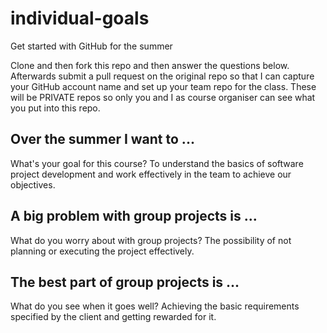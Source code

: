 # individual-goals
Get started with GitHub for the summer

Clone and then fork this repo and then answer the questions below. Afterwards submit a pull request on the original repo so that I can capture your GitHub account name and set up your team repo for the class.
These will be PRIVATE repos so only you and I as course organiser can see what you put into this repo.

## Over the summer I want to ... 
What's your goal for this course?
To understand the basics of software project development and work effectively in the team to achieve our objectives.
## A big problem with group projects is ...
What do you worry about with group projects?
The possibility of not planning or executing the project effectively.
## The best part of group projects is ...
What do you see when it goes well?
Achieving the basic requirements specified by the client and getting rewarded for it.
